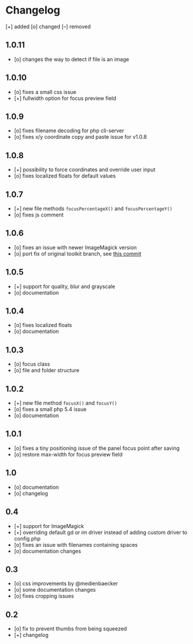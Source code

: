 # Changelog


[+] added
[o] changed
[–] removed

## 1.0.11
+ [o] changes the way to detect if file is an image

## 1.0.10
+ [o] fixes a small css issue
+ [+] fullwidth option for focus preview field

## 1.0.9
+ [o] fixes filename decoding for php cli-server
+ [o] fixes x/y coordinate copy and paste issue for v1.0.8

## 1.0.8
+ [+] possibility to force coordinates and override user input
+ [o] fixes localized floats for default values

## 1.0.7
+ [+] new file methods `focusPercentageX()` and `focusPercentageY()`
+ [o] fixes js comment

## 1.0.6
+ [o] fixes an issue with newer ImageMagick version
+ [o] port fix of original toolkit branch, see [this commit](https://github.com/getkirby/toolkit/commit/df299884a21bb1c3ffcca9f5c73c23d3561817ba)

## 1.0.5
+ [+] support for quality, blur and grayscale
+ [o] documentation

## 1.0.4
+ [o] fixes localized floats
+ [o] documentation

## 1.0.3
+ [o] focus class
+ [o] file and folder structure

## 1.0.2
+ [+] new file method `focusX()` and `focusY()`
+ [o] fixes a small php 5.4 issue
+ [o] documentation

## 1.0.1

+ [o] fixes a tiny positioning issue of the panel focus point after saving
+ [o] restore max-width for focus preview field

## 1.0

+ [o] documentation
+ [o] changelog

## 0.4

+ [+] support for ImageMagick
+ [+] overriding default gd or im driver instead of adding custom driver to config.php
+ [o] fixes an issue with filenames containing spaces
+ [o] documentation changes

## 0.3

+ [o] css improvements by @medienbaecker
+ [o] some documentation changes
+ [o] fixes cropping issues

## 0.2

+ [o] fix to prevent thumbs from being squeezed
+ [+] changelog
